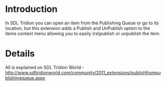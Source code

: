 # Introduction #

In SDL Tridion you can open an item from the Publishing Queue or go to its location, but this extension adds a Publish and UnPublish option to the items context menu allowing you to easily (re)publish or unpublish the item.

# Details #

All is explained on SDL Tridion World - http://www.sdltridionworld.com/community/2011_extensions/publishfrompublishingqueue.aspx